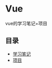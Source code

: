 # Vue
vue的学习笔记+项目
## 目录
<ul>
<li><a href="./vue">学习笔记</a></li>
<li><a href="zhugexiaoxiaoliang.github.io">项目</a></li>
</ul>